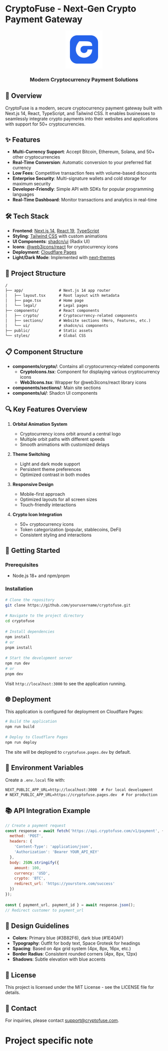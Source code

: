 # CryptoFuse - Next-Gen Crypto Payment Gateway

<div align="center">
  <img src="/public/logo-solid.svg" alt="CryptoFuse Logo" width="120" />
  <h3>Modern Cryptocurrency Payment Solutions</h3>
</div>

## 🚀 Overview

CryptoFuse is a modern, secure cryptocurrency payment gateway built with Next.js 14, React, TypeScript, and Tailwind CSS. It enables businesses to seamlessly integrate crypto payments into their websites and applications with support for 50+ cryptocurrencies.

## ✨ Features

- **Multi-Currency Support**: Accept Bitcoin, Ethereum, Solana, and 50+ other cryptocurrencies
- **Real-Time Conversion**: Automatic conversion to your preferred fiat currency
- **Low Fees**: Competitive transaction fees with volume-based discounts
- **Enterprise Security**: Multi-signature wallets and cold storage for maximum security
- **Developer-Friendly**: Simple API with SDKs for popular programming languages
- **Real-Time Dashboard**: Monitor transactions and analytics in real-time

## 🛠️ Tech Stack

- **Frontend**: [Next.js 14](https://nextjs.org/), [React 19](https://react.dev/), [TypeScript](https://www.typescriptlang.org/)
- **Styling**: [Tailwind CSS](https://tailwindcss.com/) with custom animations
- **UI Components**: [shadcn/ui](https://ui.shadcn.com/) (Radix UI)
- **Icons**: [@web3icons/react](https://www.npmjs.com/package/@web3icons/react) for cryptocurrency icons
- **Deployment**: [Cloudflare Pages](https://pages.cloudflare.com/)
- **Light/Dark Mode**: Implemented with [next-themes](https://github.com/pacocoursey/next-themes)

## 🧩 Project Structure

```
/
├── app/                # Next.js 14 app router
│   ├── layout.tsx      # Root layout with metadata
│   ├── page.tsx        # Home page
│   └── legal/          # Legal pages
├── components/         # React components
│   ├── crypto/         # Cryptocurrency-related components
│   ├── sections/       # Website sections (Hero, Features, etc.)
│   └── ui/             # shadcn/ui components
├── public/             # Static assets
└── styles/             # Global CSS
```

## 📋 Component Structure

- **components/crypto/**: Contains all cryptocurrency-related components
  - **CryptoIcons.tsx**: Component for displaying various cryptocurrency icons
  - **Web3Icons.tsx**: Wrapper for @web3icons/react library icons
- **components/sections/**: Main site sections
- **components/ui/**: Shadcn UI components

## 🔍 Key Features Overview

1. **Orbital Animation System**
   - Cryptocurrency icons orbit around a central logo
   - Multiple orbit paths with different speeds
   - Smooth animations with customized delays

2. **Theme Switching**
   - Light and dark mode support
   - Persistent theme preferences
   - Optimized contrast in both modes

3. **Responsive Design**
   - Mobile-first approach
   - Optimized layouts for all screen sizes
   - Touch-friendly interactions

4. **Crypto Icon Integration**
   - 50+ cryptocurrency icons
   - Token categorization (popular, stablecoins, DeFi)
   - Consistent styling and interactions

## 🚀 Getting Started

### Prerequisites

- Node.js 18+ and npm/pnpm

### Installation

```bash
# Clone the repository
git clone https://github.com/yourusername/cryptofuse.git

# Navigate to the project directory
cd cryptofuse

# Install dependencies
npm install
# or
pnpm install

# Start the development server
npm run dev
# or
pnpm dev
```

Visit `http://localhost:3000` to see the application running.

## 🌐 Deployment

This application is configured for deployment on Cloudflare Pages:

```bash
# Build the application
npm run build

# Deploy to Cloudflare Pages
npm run deploy
```

The site will be deployed to `cryptofuse.pages.dev` by default.

## 🔧 Environment Variables

Create a `.env.local` file with:

```
NEXT_PUBLIC_APP_URL=http://localhost:3000  # For local development
# NEXT_PUBLIC_APP_URL=https://cryptofuse.pages.dev  # For production
```

## 📚 API Integration Example

```javascript
// Create a payment request
const response = await fetch('https://api.cryptofuse.com/v1/payment', {
  method: 'POST',
  headers: {
    'Content-Type': 'application/json',
    'Authorization': 'Bearer YOUR_API_KEY'
  },
  body: JSON.stringify({
    amount: 100,
    currency: 'USD',
    crypto: 'BTC',
    redirect_url: 'https://yourstore.com/success'
  })
});

const { payment_url, payment_id } = await response.json();
// Redirect customer to payment_url
```

## 🎨 Design Guidelines

- **Colors**: Primary blue (#3B82F6), dark blue (#1E40AF)
- **Typography**: Outfit for body text, Space Grotesk for headings
- **Spacing**: Based on 4px grid system (4px, 8px, 16px, etc.)
- **Border Radius**: Consistent rounded corners (4px, 8px, 12px)
- **Shadows**: Subtle elevation with blue accents

## 📖 License

This project is licensed under the MIT License - see the LICENSE file for details.

## 🤝 Contact

For inquiries, please contact [support@cryptofuse.com](mailto:support@cryptofuse.com).
# Project specific note
